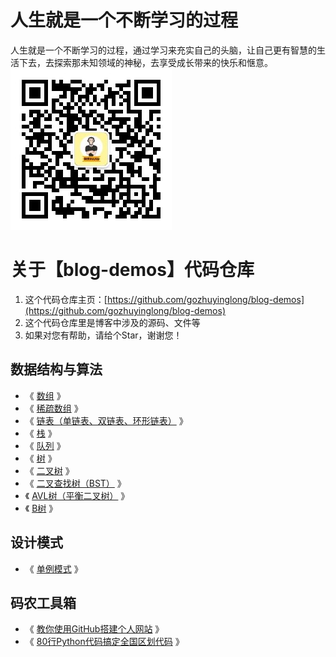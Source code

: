 # 人生就是一个不断学习的过程

人生就是一个不断学习的过程，通过学习来充实自己的头脑，让自己更有智慧的生活下去，去探索那未知领域的神秘，去享受成长带来的快乐和惬意。
![](qrcode_for_gh_0d3e241c6f10_258.jpg)

# 关于【blog-demos】代码仓库

1. 这个代码仓库主页：[https://github.com/gozhuyinglong/blog-demos](https://github.com/gozhuyinglong/blog-demos)
2. 这个代码仓库里是博客中涉及的源码、文件等
3. 如果对您有帮助，请给个Star，谢谢您！

## 数据结构与算法

* 《 [数组](https://mp.weixin.qq.com/s/YVbahU_0fzmyEX-JBvcnqQ) 》
* 《 [稀疏数组](https://mp.weixin.qq.com/s/YYemaomm10HiKs9MoKHKIw) 》
* 《 [链表（单链表、双链表、环形链表）](https://mp.weixin.qq.com/s/46ShChMslDGsV6xSObh5nQ) 》
* 《 [栈](https://mp.weixin.qq.com/s/dfv4WM_-agLpygCuzqQUTA) 》
* 《 [队列](https://mp.weixin.qq.com/s/64oTQJatNcBsfvrJKMQOWA) 》
* 《 [树](https://mp.weixin.qq.com/s/Ui5p4RQRwEHv4a_HWeXJYQ) 》
* 《 [二叉树](https://mp.weixin.qq.com/s/XkeEyUCCvQ_AtMLBUYTH0Q) 》
* 《 [二叉查找树（BST）](https://mp.weixin.qq.com/s/6S8M6r-EY4IMF3UUvZ7_AA) 》
* 《 [AVL树（平衡二叉树）](https://mp.weixin.qq.com/s/eeXi_11illdVqMnkse_mhQ) 》
* 《 [B树](https://mp.weixin.qq.com/s/Cx03l-ezvYjAKrmedup-aQ) 》

## 设计模式

* 《 [单例模式](https://mp.weixin.qq.com/s/bb2LhnCDUZfprHwLtAK18Q) 》

## 码农工具箱

* 《 [教你使用GitHub搭建个人网站](https://mp.weixin.qq.com/s/fFP3sk8gaeG10dfZdPj4bQ) 》
* 《 [80行Python代码搞定全国区划代码](https://mp.weixin.qq.com/s/RrryeSKCAwD61NHfjaFOrA) 》
